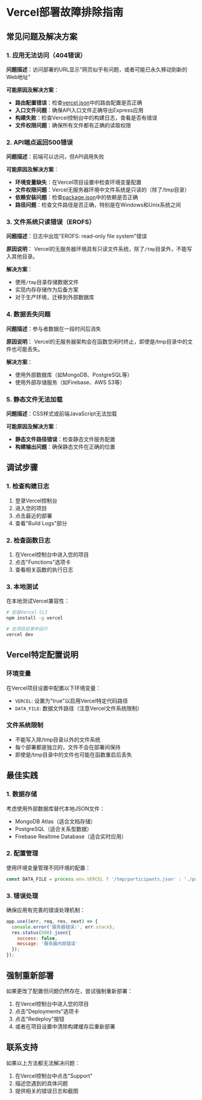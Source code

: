 # Vercel部署故障排除指南

## 常见问题及解决方案

### 1. 应用无法访问（404错误）

**问题描述**：访问部署的URL显示"网页似乎有问题，或者可能已永久移动到新的Web地址"

**可能原因及解决方案**：
- **路由配置错误**：检查[vercel.json](file:///e:/test_demo/chouqian/vercel.json)中的路由配置是否正确
- **入口文件问题**：确保API入口文件正确导出Express应用
- **构建失败**：检查Vercel控制台中的构建日志，查看是否有错误
- **文件权限问题**：确保所有文件都有正确的读取权限

### 2. API端点返回500错误

**问题描述**：前端可以访问，但API调用失败

**可能原因及解决方案**：
- **环境变量缺失**：在Vercel项目设置中检查环境变量配置
- **文件权限问题**：Vercel无服务器环境中文件系统是只读的（除了/tmp目录）
- **依赖安装问题**：检查[package.json](file:///e:/test_demo/chouqian/package.json)中的依赖是否正确
- **路径问题**：检查文件路径是否正确，特别是在Windows和Unix系统之间

### 3. 文件系统只读错误（EROFS）

**问题描述**：日志中出现"EROFS: read-only file system"错误

**原因说明**：
Vercel的无服务器环境具有只读文件系统，除了`/tmp`目录外，不能写入其他目录。

**解决方案**：
- 使用`/tmp`目录存储数据文件
- 实现内存存储作为后备方案
- 对于生产环境，迁移到外部数据库

### 4. 数据丢失问题

**问题描述**：参与者数据在一段时间后消失

**原因说明**：
Vercel的无服务器架构会在函数空闲时终止，即使是/tmp目录中的文件也可能丢失。

**解决方案**：
- 使用外部数据库（如MongoDB、PostgreSQL等）
- 使用外部存储服务（如Firebase、AWS S3等）

### 5. 静态文件无法加载

**问题描述**：CSS样式或前端JavaScript无法加载

**可能原因及解决方案**：
- **静态文件路径错误**：检查静态文件服务配置
- **构建输出问题**：确保静态文件在正确的位置

## 调试步骤

### 1. 检查构建日志
1. 登录Vercel控制台
2. 进入您的项目
3. 点击最近的部署
4. 查看"Build Logs"部分

### 2. 检查函数日志
1. 在Vercel控制台中进入您的项目
2. 点击"Functions"选项卡
3. 查看相关函数的执行日志

### 3. 本地测试
在本地测试Vercel兼容性：

```bash
# 安装Vercel CLI
npm install -g vercel

# 在项目目录中运行
vercel dev
```

## Vercel特定配置说明

### 环境变量
在Vercel项目设置中配置以下环境变量：
- `VERCEL`: 设置为"true"以启用Vercel特定代码路径
- `DATA_FILE`: 数据文件路径（注意Vercel文件系统限制）

### 文件系统限制
- 不能写入除/tmp目录以外的文件系统
- 每个部署都是独立的，文件不会在部署间保持
- 即使是/tmp目录中的文件也可能在函数重启后丢失

## 最佳实践

### 1. 数据存储
考虑使用外部数据库替代本地JSON文件：
- MongoDB Atlas（适合文档存储）
- PostgreSQL（适合关系型数据）
- Firebase Realtime Database（适合实时应用）

### 2. 配置管理
使用环境变量管理不同环境的配置：
```javascript
const DATA_FILE = process.env.VERCEL ? '/tmp/participants.json' : './participants.json';
```

### 3. 错误处理
确保应用有完善的错误处理机制：
```javascript
app.use((err, req, res, next) => {
  console.error('服务器错误:', err.stack);
  res.status(500).json({
    success: false,
    message: '服务器内部错误'
  });
});
```

## 强制重新部署

如果更改了配置但问题仍然存在，尝试强制重新部署：

1. 在Vercel控制台中进入您的项目
2. 点击"Deployments"选项卡
3. 点击"Redeploy"按钮
4. 或者在项目设置中清除构建缓存后重新部署

## 联系支持

如果以上方法都无法解决问题：

1. 在Vercel控制台中点击"Support"
2. 描述您遇到的具体问题
3. 提供相关的错误日志和截图